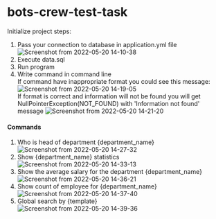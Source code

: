 # bots-crew-test-task

Initialize project steps:
1) Pass your connection to database in application.yml file ![Screenshot from 2022-05-20 14-10-38](https://user-images.githubusercontent.com/80060514/169515936-28cfca7c-acae-4a69-9fcb-592401276740.png)
2) Execute data.sql
3) Run program
4) Write command in command line  
If command have inappropriate format you could see this message:  
![Screenshot from 2022-05-20 14-19-05](https://user-images.githubusercontent.com/80060514/169517167-7c327fc3-2654-47b9-9b07-a90e3f2724ed.png)  
If format is correct and information will not be found you will get NullPointerException(NOT_FOUND) with 'Information not found' message
![Screenshot from 2022-05-20 14-21-20](https://user-images.githubusercontent.com/80060514/169517512-4448c269-2806-4d5e-bd1e-a71a0d6f3ac1.png)  

#### Commands
1) Who is head of department {department_name}  
![Screenshot from 2022-05-20 14-27-32](https://user-images.githubusercontent.com/80060514/169518828-aae320dc-df4b-4c7b-b6c5-5088a58a3c7c.png)
2) Show {department_name} statistics  
![Screenshot from 2022-05-20 14-33-13](https://user-images.githubusercontent.com/80060514/169520069-677d2907-cfaf-496e-bdf2-3d20da792618.png)
3) Show the average salary for the department {department_name}  
![Screenshot from 2022-05-20 14-36-21](https://user-images.githubusercontent.com/80060514/169520572-a01c4a05-97eb-445a-803d-4755bec7ef24.png)
4) Show count of employee for {department_name}  
![Screenshot from 2022-05-20 14-37-40](https://user-images.githubusercontent.com/80060514/169520832-0395df40-3599-4223-ac09-58e45b8bf242.png)
5) Global search by {template}  
![Screenshot from 2022-05-20 14-39-36](https://user-images.githubusercontent.com/80060514/169520945-3326bdcc-9299-42b0-8b8c-c6d9ff0bc8d5.png)
